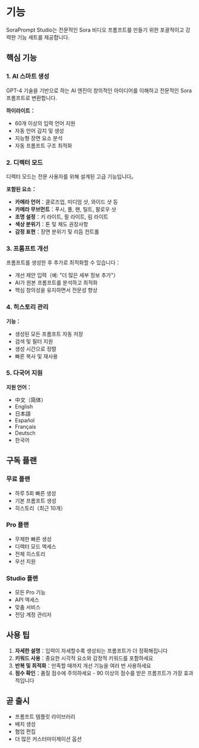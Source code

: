 # 기능

SoraPrompt Studio는 전문적인 Sora 비디오 프롬프트를 만들기 위한 포괄적이고 강력한 기능 세트를 제공합니다.

## 핵심 기능

### 1. AI 스마트 생성

GPT-4 기술을 기반으로 하는 AI 엔진이 창의적인 아이디어를 이해하고 전문적인 Sora 프롬프트로 변환합니다.

**하이라이트：**
- 60개 이상의 입력 언어 지원
- 자동 언어 감지 및 생성
- 지능형 장면 요소 분석
- 자동 프롬프트 구조 최적화

### 2. 디렉터 모드

디렉터 모드는 전문 사용자를 위해 설계된 고급 기능입니다。

**포함된 요소：**
- **카메라 언어**：클로즈업, 미디엄 샷, 와이드 샷 등
- **카메라 무브먼트**：푸시, 풀, 팬, 틸트, 팔로우 샷
- **조명 설정**：키 라이트, 필 라이트, 림 라이트
- **색상 분위기**：톤 및 채도 권장사항
- **감정 표현**：장면 분위기 및 리듬 컨트롤

### 3. 프롬프트 개선

프롬프트를 생성한 후 추가로 최적화할 수 있습니다：

- 개선 제안 입력（예: "더 많은 세부 정보 추가"）
- AI가 원본 프롬프트를 분석하고 최적화
- 핵심 창의성을 유지하면서 전문성 향상

### 4. 히스토리 관리

**기능：**
- 생성된 모든 프롬프트 자동 저장
- 검색 및 필터 지원
- 생성 시간으로 정렬
- 빠른 복사 및 재사용

### 5. 다국어 지원

**지원 언어：**
- 中文（简体）
- English
- 日本語
- Español
- Français
- Deutsch
- 한국어

## 구독 플랜

### 무료 플랜
- 하루 5회 빠른 생성
- 기본 프롬프트 생성
- 히스토리（최근 10개）

### Pro 플랜
- 무제한 빠른 생성
- 디렉터 모드 액세스
- 전체 히스토리
- 우선 지원

### Studio 플랜
- 모든 Pro 기능
- API 액세스
- 맞춤 서비스
- 전담 계정 관리자

## 사용 팁

1. **자세한 설명**：입력이 자세할수록 생성되는 프롬프트가 더 정확해집니다
2. **키워드 사용**：중요한 시각적 요소와 감정적 키워드를 포함하세요
3. **반복 및 최적화**：만족할 때까지 개선 기능을 여러 번 사용하세요
4. **점수 확인**：품질 점수에 주의하세요 - 90 이상의 점수를 받은 프롬프트가 가장 효과적입니다

## 곧 출시

- 프롬프트 템플릿 라이브러리
- 배치 생성
- 협업 편집
- 더 많은 커스터마이제이션 옵션
